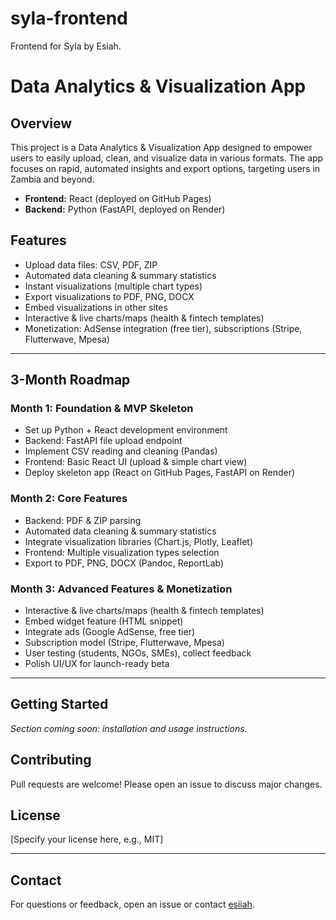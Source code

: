 # syla-frontend
Frontend for Syla by Esiah.
# Data Analytics & Visualization App

## Overview

This project is a Data Analytics & Visualization App designed to empower users to easily upload, clean, and visualize data in various formats. The app focuses on rapid, automated insights and export options, targeting users in Zambia and beyond.

- **Frontend:** React (deployed on GitHub Pages)
- **Backend:** Python (FastAPI, deployed on Render)

## Features

- Upload data files: CSV, PDF, ZIP
- Automated data cleaning & summary statistics
- Instant visualizations (multiple chart types)
- Export visualizations to PDF, PNG, DOCX
- Embed visualizations in other sites
- Interactive & live charts/maps (health & fintech templates)
- Monetization: AdSense integration (free tier), subscriptions (Stripe, Flutterwave, Mpesa)

---

## 3-Month Roadmap

### Month 1: Foundation & MVP Skeleton
- Set up Python + React development environment
- Backend: FastAPI file upload endpoint
- Implement CSV reading and cleaning (Pandas)
- Frontend: Basic React UI (upload & simple chart view)
- Deploy skeleton app (React on GitHub Pages, FastAPI on Render)

### Month 2: Core Features
- Backend: PDF & ZIP parsing
- Automated data cleaning & summary statistics
- Integrate visualization libraries (Chart.js, Plotly, Leaflet)
- Frontend: Multiple visualization types selection
- Export to PDF, PNG, DOCX (Pandoc, ReportLab)

### Month 3: Advanced Features & Monetization
- Interactive & live charts/maps (health & fintech templates)
- Embed widget feature (HTML snippet)
- Integrate ads (Google AdSense, free tier)
- Subscription model (Stripe, Flutterwave, Mpesa)
- User testing (students, NGOs, SMEs), collect feedback
- Polish UI/UX for launch-ready beta

---

## Getting Started

_Section coming soon: installation and usage instructions._

## Contributing

Pull requests are welcome! Please open an issue to discuss major changes.

## License

[Specify your license here, e.g., MIT]

---

## Contact

For questions or feedback, open an issue or contact [esiiah](https://github.com/esiiah).
